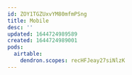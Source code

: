 ```yaml
---
id: ZOY1TGZUxvYM80mfmPSng
title: Mobile
desc: ''
updated: 1644724989589
created: 1644724989001
pods:
  airtable:
    dendron.scopes: recHFJeay27siNlzK
---
```


